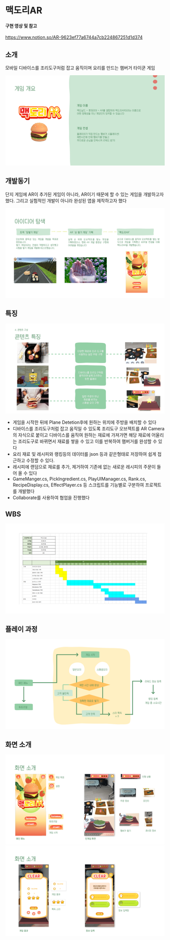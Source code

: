 맥도리AR
===

#### 구현 영상 및 참고
https://www.notion.so/AR-9623ef77a6744a7cb224867251d1d374

## 소개
모바일 디바이스를 조리도구처럼 잡고 움직이며 요리를 만드는 햄버거 타이쿤 게임

<img src="introduce.PNG" alt="introduce"></img>

## 개발동기
단지 게임에 AR이 추가된 게임이 아니라, AR이기 때문에 할 수 있는 게임을 개발하고자했다.
그리고 실험적인 개발이 아니라 완성된 앱을 제작하고자 했다

<img src="idea.PNG" alt="idea"></img>


## 특징
<img src="feature.PNG" alt="feature"></img>

- 게임을 시작한 뒤에 Plane Detetion후에 원하는 위치에 주방을 배치할 수 있다
- 디바이스를 조리도구처럼 잡고 움직일 수 있도록 조리도구 오브젝트를 AR Camera의 자식으로 붙이고 디바이스를 움직여 원하는 재료에 가져가면 해당 재료에 어울리는 조리도구로 바뀌면서 재료를 쌓을 수 있고 이를 반복하여 햄버거를 완성할 수 있다
- 요리 재료 및 레시피와 랭킹등의 데이터를 json 등과 같은형태로 저장하여 쉽게 접근하고 수정할 수 있다.
- 레시피에 랜덤으로 재료를 추가, 제거하여 기존에 없는 새로운 레시피의 주문이 들어 올 수 있다
- GameManger.cs, PickIngredient.cs, PlayUIManager.cs, Rank.cs, RecipeDisplay.cs, EffectPlayer.cs 등 스크립트를 기능별로 구분하여 프로젝트를 개발했다
- Collaborate를 사용하여 협업을 진행했다

## WBS
<img src="WBS.PNG" alt="WBS"></img>

## 플레이 과정
<img src="flow.PNG" alt="flow"></img>

## 화면 소개
<img src="display1.PNG" alt="display1"></img>
<img src="display2.PNG" alt="display2"></img>